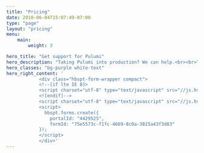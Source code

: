 ```yaml
---
title: "Pricing"
date: 2018-06-04T15:07:49-07:00
type: "page"
layout: "pricing"
menu:
    main:
        weight: 3

hero_title: "Get support for Pulumi"
hero_description: "Taking Pulumi into production? We can help.<br><br>The Pulumi framework is free and available to everyone. For teams, we provide an enterprise-grade platform, and support from our customer success teams. See below for more information.<br><br><strong>Contact us for pricing details to suit your use of Pulumi.</strong>"
hero_classes: "bg-purple white-text"
hero_right_content: '
            <div class="hbspt-form-wrapper compact">
            <!--[if lte IE 8]>
            <script charset="utf-8" type="text/javascript" src="//js.hsforms.net/forms/v2-legacy.js"></script>
            <![endif]-->
            <script charset="utf-8" type="text/javascript" src="//js.hsforms.net/forms/v2.js"></script>
            <script>
              hbspt.forms.create({
                portalId: "4429525",
                formId: "75e5573c-f1fc-4669-8c0a-3815a43f3d83"
            });
            </script>
            </div>'
---
```

